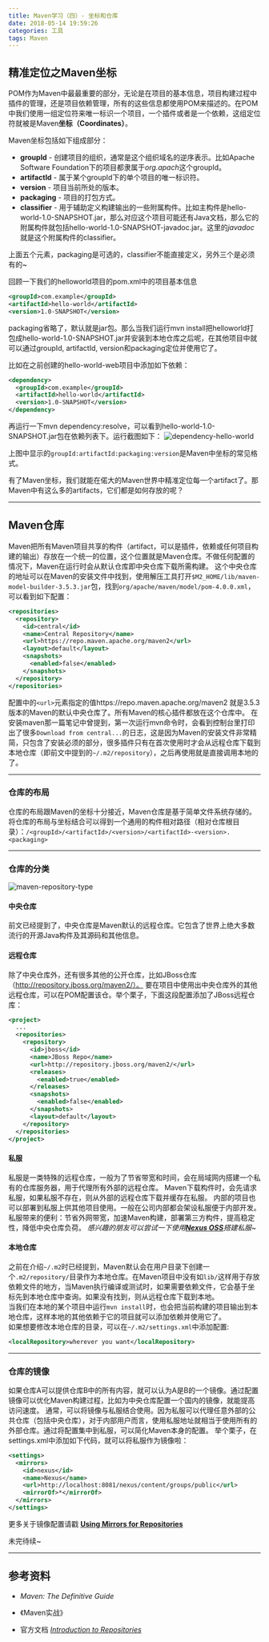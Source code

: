 ```yaml
---
title: Maven学习（四）- 坐标和仓库
date: 2018-05-14 19:59:26
categories: 工具
tags: Maven
---
```


## 精准定位之Maven坐标
POM作为Maven中最最重要的部分，无论是在项目的基本信息，项目构建过程中插件的管理，还是项目依赖管理，所有的这些信息都使用POM来描述的。在POM中我们使用一组定位符来唯一标识一个项目，一个插件或者是一个依赖，这组定位符就被是Maven**坐标（Coordinates）**。
<!--more-->

Maven坐标包括如下组成部分：

* **groupId** - 创建项目的组织，通常是这个组织域名的逆序表示。比如Apache Software Foundation下的项目都隶属于*org.apach*这个groupId。
* **artifactId** - 属于某个groupId下的单个项目的唯一标识符。
* **version** - 项目当前所处的版本。
* **packaging** - 项目的打包方式。
* **classifier** - 用于辅助定义构建输出的一些附属构件。比如主构件是hello-world-1.0-SNAPSHOT.jar，那么对应这个项目可能还有Java文档，那么它的附属构件就包括hello-world-1.0-SNAPSHOT-javadoc.jar。这里的*javadoc*就是这个附属构件的classifier。

上面五个元素，packaging是可选的，classifier不能直接定义，另外三个是必须有的~

回顾一下我们的helloworld项目的pom.xml中的项目基本信息
```xml
<groupId>com.example</groupId>
<artifactId>hello-world</artifactId>
<version>1.0-SNAPSHOT</version>
```
packaging省略了，默认就是jar包。那么当我们运行mvn install把helloworld打包成hello-world-1.0-SNAPSHOT.jar并安装到本地仓库之后呢，在其他项目中就可以通过groupId, artifactId, version和packaging定位并使用它了。

比如在之前创建的hello-world-web项目中添加如下依赖：
```xml
<dependency>
  <groupId>com.example</groupId>
  <artifactId>hello-world</artifactId>
  <version>1.0-SNAPSHOT</version>
</dependency>

```
再运行一下mvn dependency:resolve，可以看到hello-world-1.0-SNAPSHOT.jar包在依赖列表下。运行截图如下：
![dependency-hello-world][1]

上图中显示的`groupId:artifactId:packaging:version`是Maven中坐标的常见格式。

有了Maven坐标，我们就能在偌大的Maven世界中精准定位每一个artifact了。那Maven中有这么多的artifacts，它们都是如何存放的呢？

---
## Maven仓库
Maven把所有Maven项目共享的构件（artifact，可以是插件，依赖或任何项目构建的输出）存放在一个统一的位置，这个位置就是Maven仓库。不做任何配置的情况下，Maven在运行时会从默认仓库即中央仓库下载所需构建。
这个中央仓库的地址可以在Maven的安装文件中找到，使用解压工具打开`$M2_HOME/lib/maven-model-builder-3.5.3.jar`包，找到`org/apache/maven/model/pom-4.0.0.xml`，可以看到如下配置：
```xml
<repositories>
  <repository>
    <id>central</id>
    <name>Central Repository</name>
    <url>https://repo.maven.apache.org/maven2</url>
    <layout>default</layout>
    <snapshots>
      <enabled>false</enabled>
    </snapshots>
  </repository>
</repositories>
```
配置中的`<url>`元素指定的值https://repo.maven.apache.org/maven2 就是3.5.3版本的Maven的默认中央仓库了。所有Maven的核心插件都放在这个仓库中。
在安装maven那一篇笔记中曾提到，第一次运行mvn命令时，会看到控制台里打印出了很多`Download from central...`的日志，这是因为Maven的安装文件非常精简，只包含了安装必须的部分，很多插件只有在首次使用时才会从远程仓库下载到本地仓库（即前文中提到的`~/.m2/repository`），之后再使用就是直接调用本地的了。

---
### 仓库的布局
仓库的布局跟Maven的坐标十分接近，Maven仓库是基于简单文件系统存储的。将仓库的布局与坐标结合可以得到一个通用的构件相对路径（相对仓库根目录）：`/<groupId>/<artifactId>/<version>/<artifactId>-<version>.<packaging>`

---
### 仓库的分类
![maven-repository-type][2]

#### 中央仓库
前文已经提到了，中央仓库是Maven默认的远程仓库。它包含了世界上绝大多数流行的开源Java构件及其源码和其他信息。

#### 远程仓库
除了中央仓库外，还有很多其他的公开仓库，比如JBoss仓库（http://repository.jboss.org/maven2/）。
要在项目中使用出中央仓库外的其他远程仓库，可以在POM配置该仓。举个栗子，下面这段配置添加了JBoss远程仓库：
```xml
<project>
  ...
  <repositories>
    <repository>
      <id>jboss</id>
      <name>JBoss Repo</name>
      <url>http://repository.jboss.org/maven2/</url>
      <releases>
        <enabled>true</enabled>
      </releases>
      <snapshots>
        <enabled>false</enabled>
      </snapshots>
      <layout>default</layout>
    </repository>
  </repositories>
</project>
```
#### 私服
私服是一类特殊的远程仓库，一般为了节省带宽和时间，会在局域网内搭建一个私有的仓库服务器，用于代理所有外部的远程仓库。
Maven下载构件时，会先请求私服，如果私服不存在，则从外部的远程仓库下载并缓存在私服。
内部的项目也可以部署到私服上供其他项目使用。一般在公司内部都会架设私服便于内部开发。
私服带来的便利：节省外网带宽，加速Maven构建，部署第三方构件，提高稳定性，降低中央仓库负荷。
*感兴趣的朋友可以尝试一下使用[**Nexus OSS**][3]搭建私服~*

#### 本地仓库
之前在介绍`~/.m2`时已经提到，Maven默认会在用户目录下创建一个`.m2/repository/`目录作为本地仓库。在Maven项目中没有如`lib/`这样用于存放依赖文件的地方，当Maven执行编译或测试时，如果需要依赖文件，它会基于坐标先到本地仓库中查询。如果没有找到，则从远程仓库下载到本地。<br>当我们在本地的某个项目中运行`mvn install`时，也会把当前构建的项目输出到本地仓库，这样本地的其他依赖于它的项目就可以添加依赖并使用它了。<br>如果想要修改本地仓库的目录，可以在`~/.m2/settings.xml`中添加配置:
```xml
<localRepository>wherever you want</localRepository>
```

---
### 仓库的镜像
如果仓库A可以提供仓库B中的所有内容，就可以认为A是B的一个镜像。通过配置镜像可以优化Maven构建过程，比如为中央仓库配置一个国内的镜像，就能提高访问速度。
通常，可以将镜像与私服结合使用。因为私服可以代理任意外部的公共仓库（包括中央仓库），对于内部用户而言，使用私服地址就相当于使用所有的外部仓库。通过将配置集中到私服，可以简化Maven本身的配置。
举个栗子，在settings.xml中添加如下代码，就可以将私服作为镜像啦：
```xml
<settings>
  <mirrors>
    <id>nexus</id>
    <name>Nexus</name>
    <url>http://localhost:8081/nexus/content/groups/public</url>
    <mirrorOf>*</mirrorOf>
  </mirrors>
</settings>
```
更多关于镜像配置请戳 [**Using Mirrors for Repositories**][4]

未完待续~

---
## 参考资料
* *Maven: The Definitive Guide*
* 《Maven实战》
* 官方文档 [*Introduction to Repositories*][5]


  [1]: http://static.zybuluo.com/JaneL/7w6k0h3jgmhqup9uo4x5m6uc/image.png
  [2]: http://static.zybuluo.com/JaneL/mvo9pnwmmb0pwib0xqj4cav9/maven_repostiory.png
  [3]: https://www.sonatype.com/nexus-repository-oss
  [4]: http://maven.apache.org/guides/mini/guide-mirror-settings.html
  [5]: http://maven.apache.org/guides/introduction/introduction-to-repositories.html